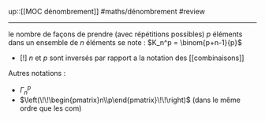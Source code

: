 up::[[MOC dénombrement]]
#maths/dénombrement #review 

---
le nombre de façons de prendre (avec répétitions possibles) $p$ éléments dans un ensemble de $n$ éléments se note :
$K_n^p = \binom{p+n-1}{p}$


 - [!] $n$ et $p$ sont inversés par rapport a la notation des [[combinaisons]]

Autres notations :
 - $\Gamma _{n}^{p}$
 - $\left(\!\!\begin{pmatrix}n\\p\end{pmatrix}\!\!\right)$ (dans le même ordre que les com)


